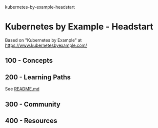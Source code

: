 kubernetes-by-example-headstart
# Kubernetes by Example - Headstart

Based on "Kubernetes by Example" at https://www.kubernetesbyexample.com/

## 100 - Concepts



## 200 - Learning Paths

See [README.md](./200/README.md)

## 300 - Community


## 400 - Resources
